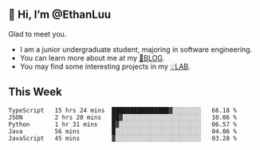 ## 👋 Hi, I’m @EthanLuu

Glad to meet you.

- I am a junior undergraduate student, majoring in software engineering.
- You can learn more about me at my [📝BLOG](https://blog.ethanloo.top).
- You may find some interesting projects in my [💡LAB](https://lab.ethanloo.top).

## This Week
<!--START_SECTION:waka-->
```text
TypeScript   15 hrs 24 mins  ████████████████▓░░░░░░░░   66.18 % 
JSON         2 hrs 20 mins   ██▓░░░░░░░░░░░░░░░░░░░░░░   10.06 % 
Python       1 hr 31 mins    █▓░░░░░░░░░░░░░░░░░░░░░░░   06.57 % 
Java         56 mins         █░░░░░░░░░░░░░░░░░░░░░░░░   04.06 % 
JavaScript   45 mins         ▓░░░░░░░░░░░░░░░░░░░░░░░░   03.28 % 
```
<!--END_SECTION:waka-->
